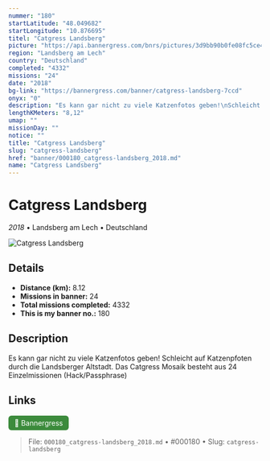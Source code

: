 ```yaml
---
nummer: "180"
startLatitude: "48.049682"
startLongitude: "10.876695"
titel: "Catgress Landsberg"
picture: "https://api.bannergress.com/bnrs/pictures/3d9bb90b0fe08fc5ce4239ee33a76362"
region: "Landsberg am Lech"
country: "Deutschland"
completed: "4332"
missions: "24"
date: "2018"
bg-link: "https://bannergress.com/banner/catgress-landsberg-7ccd"
onyx: "0"
description: "Es kann gar nicht zu viele Katzenfotos geben!\nSchleicht auf Katzenpfoten durch die Landsberger Altstadt. \nDas Catgress Mosaik besteht aus 24 Einzelmissionen (Hack/Passphrase)"
lengthKMeters: "8,12"
umap: ""
missionDay: ""
notice: ""
title: "Catgress Landsberg"
slug: "catgress-landsberg"
href: "banner/000180_catgress-landsberg_2018.md"
name: "Catgress Landsberg"
---
```

# Catgress Landsberg

*2018* • Landsberg am Lech • Deutschland

![Catgress Landsberg](https://api.bannergress.com/bnrs/pictures/3d9bb90b0fe08fc5ce4239ee33a76362)



## Details
- **Distance (km):** 8.12
- **Missions in banner:** 24
- **Total missions completed:** 4332
- **This is my banner no.:** 180



## Description
Es kann gar nicht zu viele Katzenfotos geben!
Schleicht auf Katzenpfoten durch die Landsberger Altstadt. 
Das Catgress Mosaik besteht aus 24 Einzelmissionen (Hack/Passphrase)



## Links
<a href="https://bannergress.com/banner/catgress-landsberg-7ccd" target="_blank" style="display:inline-block;margin-right:8px;padding:6px 12px;background:#3c8b3c;color:#fff;text-decoration:none;border-radius:6px;">🔗 Bannergress</a>



> File: `000180_catgress-landsberg_2018.md`
> • #000180
> • Slug: `catgress-landsberg`
